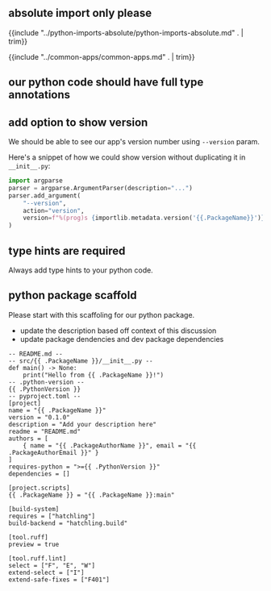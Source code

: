 ## absolute import only please

{{include "../python-imports-absolute/python-imports-absolute.md" . | trim}}

{{include "../common-apps/common-apps.md" . | trim}}

## our python code should have full type annotations

## add option to show version

We should be able to see our app's version number using `--version` param.

Here's a snippet of how we could show version without duplicating it in `__init__.py`:

```python
import argparse
parser = argparse.ArgumentParser(description="...")
parser.add_argument(
    "--version",
    action="version",
    version=f"%(prog)s {importlib.metadata.version('{{.PackageName}}')}"
)
```

## type hints are required

Always add type hints to your python code.

## python package scaffold

Please start with this scaffoling for our python package.

- update the description based off context of this discussion
- update package dendencies and dev package dependencies

```txtar
-- README.md --
-- src/{{ .PackageName }}/__init__.py --
def main() -> None:
    print("Hello from {{ .PackageName }}!")
-- .python-version --
{{ .PythonVersion }}
-- pyproject.toml --
[project]
name = "{{ .PackageName }}"
version = "0.1.0"
description = "Add your description here"
readme = "README.md"
authors = [
    { name = "{{ .PackageAuthorName }}", email = "{{ .PackageAuthorEmail }}" }
]
requires-python = ">={{ .PythonVersion }}"
dependencies = []

[project.scripts]
{{ .PackageName }} = "{{ .PackageName }}:main"

[build-system]
requires = ["hatchling"]
build-backend = "hatchling.build"

[tool.ruff]
preview = true

[tool.ruff.lint]
select = ["F", "E", "W"]
extend-select = ["I"]
extend-safe-fixes = ["F401"]
```
